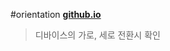 #orientation
**[github.io](http://smilesol85.github.io/dev/orientation/orientation.html "orientation")**

> 디바이스의 가로, 세로 전환시 확인  